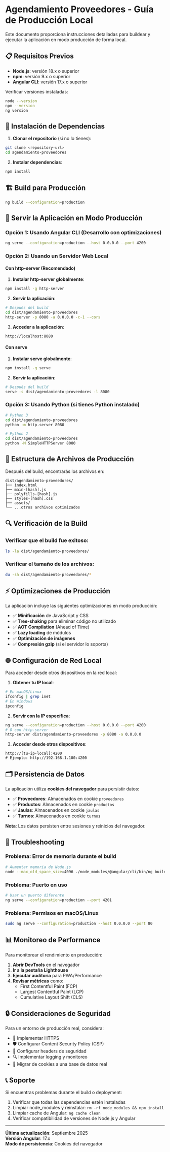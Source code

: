 # Agendamiento Proveedores - Guía de Producción Local

Este documento proporciona instrucciones detalladas para buildear y ejecutar la aplicación en modo producción de forma local.

## 📋 Requisitos Previos

- **Node.js**: versión 18.x o superior
- **npm**: versión 9.x o superior
- **Angular CLI**: versión 17.x o superior

Verificar versiones instaladas:
```bash
node --version
npm --version
ng version
```

## 🔧 Instalación de Dependencias

1. **Clonar el repositorio** (si no lo tienes):
```bash
git clone <repository-url>
cd agendamiento-proveedores
```

2. **Instalar dependencias**:
```bash
npm install
```

## 🏗️ Build para Producción

```bash
ng build --configuration=production
```

## 🚀 Servir la Aplicación en Modo Producción

### Opción 1: Usando Angular CLI (Desarrollo con optimizaciones)
```bash
ng serve --configuration=production --host 0.0.0.0 --port 4200
```

### Opción 2: Usando un Servidor Web Local

#### Con http-server (Recomendado)
1. **Instalar http-server globalmente**:
```bash
npm install -g http-server
```

2. **Servir la aplicación**:
```bash
# Después del build
cd dist/agendamiento-proveedores
http-server -p 8080 -a 0.0.0.0 -c-1 --cors
```

3. **Acceder a la aplicación**:
```
http://localhost:8080
```

#### Con serve
1. **Instalar serve globalmente**:
```bash
npm install -g serve
```

2. **Servir la aplicación**:
```bash
# Después del build
serve -s dist/agendamiento-proveedores -l 8080
```

### Opción 3: Usando Python (si tienes Python instalado)
```bash
# Python 3
cd dist/agendamiento-proveedores
python -m http.server 8080

# Python 2
cd dist/agendamiento-proveedores
python -M SimpleHTTPServer 8080
```

## 📂 Estructura de Archivos de Producción

Después del build, encontrarás los archivos en:
```
dist/agendamiento-proveedores/
├── index.html
├── main-[hash].js
├── polyfills-[hash].js
├── styles-[hash].css
├── assets/
└── ...otros archivos optimizados
```

## 🔍 Verificación de la Build

### Verificar que el build fue exitoso:
```bash
ls -la dist/agendamiento-proveedores/
```

### Verificar el tamaño de los archivos:
```bash
du -sh dist/agendamiento-proveedores/*
```

## ⚡ Optimizaciones de Producción

La aplicación incluye las siguientes optimizaciones en modo producción:

- ✅ **Minificación** de JavaScript y CSS
- ✅ **Tree-shaking** para eliminar código no utilizado
- ✅ **AOT Compilation** (Ahead of Time)
- ✅ **Lazy loading** de módulos
- ✅ **Optimización de imágenes**
- ✅ **Compresión gzip** (si el servidor lo soporta)


## 🌐 Configuración de Red Local

Para acceder desde otros dispositivos en la red local:

1. **Obtener tu IP local**:
```bash
# En macOS/Linux
ifconfig | grep inet
# En Windows
ipconfig
```

2. **Servir con la IP específica**:
```bash
ng serve --configuration=production --host 0.0.0.0 --port 4200
# O con http-server
http-server dist/agendamiento-proveedores -p 8080 -a 0.0.0.0
```

3. **Acceder desde otros dispositivos**:
```
http://[tu-ip-local]:4200
# Ejemplo: http://192.168.1.100:4200
```

## 🗂️ Persistencia de Datos

La aplicación utiliza **cookies del navegador** para persistir datos:

- ✅ **Proveedores**: Almacenados en cookie `proveedores`
- ✅ **Productos**: Almacenados en cookie `productos`
- ✅ **Jaulas**: Almacenados en cookie `jaulas`
- ✅ **Turnos**: Almacenados en cookie `turnos`

**Nota**: Los datos persisten entre sesiones y reinicios del navegador.

## 🔧 Troubleshooting

### Problema: Error de memoria durante el build
```bash
# Aumentar memoria de Node.js
node --max_old_space_size=4096 ./node_modules/@angular/cli/bin/ng build --configuration=production
```

### Problema: Puerto en uso
```bash
# Usar un puerto diferente
ng serve --configuration=production --port 4201
```

### Problema: Permisos en macOS/Linux
```bash
sudo ng serve --configuration=production --host 0.0.0.0 --port 80
```

## 📊 Monitoreo de Performance

Para monitorear el rendimiento en producción:

1. **Abrir DevTools** en el navegador
2. **Ir a la pestaña Lighthouse**
3. **Ejecutar auditoría** para PWA/Performance
4. **Revisar métricas** como:
   - First Contentful Paint (FCP)
   - Largest Contentful Paint (LCP)
   - Cumulative Layout Shift (CLS)

## 🔒 Consideraciones de Seguridad

Para un entorno de producción real, considera:

- 🔐 Implementar HTTPS
- 🛡️ Configurar Content Security Policy (CSP)
- 🚫 Configurar headers de seguridad
- 🔍 Implementar logging y monitoreo
- 💾 Migrar de cookies a una base de datos real

## 📞 Soporte

Si encuentras problemas durante el build o deployment:

1. Verificar que todas las dependencias estén instaladas
2. Limpiar node_modules y reinstalar: `rm -rf node_modules && npm install`
3. Limpiar cache de Angular: `ng cache clean`
4. Verificar compatibilidad de versiones de Node.js y Angular

---

**Última actualización**: Septiembre 2025  
**Versión Angular**: 17.x  
**Modo de persistencia**: Cookies del navegador
